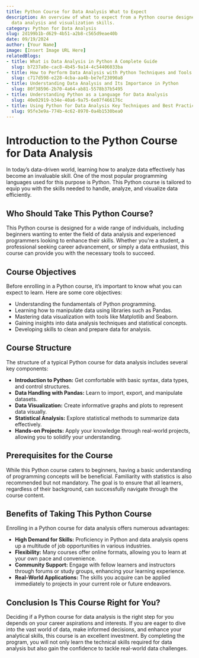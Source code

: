 ```yaml
---
title: Python Course for Data Analysis What to Expect
description: An overview of what to expect from a Python course designed for effective
  data analysis and visualization skills.
category: Python for Data Analysis
slug: 2d199b1b-d629-4b51-a2b8-c565d9eae40b
date: 09/19/2024
author: [Your Name]
image: [Insert Image URL Here]
relatedBlogs:
- title: What is Data Analysis in Python A Complete Guide
  slug: b7237a8e-cac8-4b45-9a14-4c54406033ba
- title: How to Perform Data Analysis with Python Techniques and Tools
  slug: c717d598-e228-4cba-aa4b-be7ef23090a8
- title: Understanding Data Analysis and Its Importance in Python
  slug: 80f38596-2b70-4a64-ab81-5578b37b5495
- title: Understanding Python as a Language for Data Analysis
  slug: 40e02919-b34e-40a6-9a75-6e07f466176c
- title: Using Python for Data Analysis Key Techniques and Best Practices
  slug: 95fe3e9a-774b-4c62-8970-0a4b1530bea0
---
```


# Introduction to the Python Course for Data Analysis

In today’s data-driven world, learning how to analyze data effectively has become an invaluable skill. One of the most popular programming languages used for this purpose is Python. This Python course is tailored to equip you with the skills needed to handle, analyze, and visualize data efficiently.

## Who Should Take This Python Course?

This Python course is designed for a wide range of individuals, including beginners wanting to enter the field of data analysis and experienced programmers looking to enhance their skills. Whether you're a student, a professional seeking career advancement, or simply a data enthusiast, this course can provide you with the necessary tools to succeed.

## Course Objectives

Before enrolling in a Python course, it’s important to know what you can expect to learn. Here are some core objectives:

- Understanding the fundamentals of Python programming.
- Learning how to manipulate data using libraries such as Pandas.
- Mastering data visualization with tools like Matplotlib and Seaborn.
- Gaining insights into data analysis techniques and statistical concepts.
- Developing skills to clean and prepare data for analysis.

## Course Structure

The structure of a typical Python course for data analysis includes several key components:

- **Introduction to Python:** Get comfortable with basic syntax, data types, and control structures.
- **Data Handling with Pandas:** Learn to import, export, and manipulate datasets.
- **Data Visualization:** Create informative graphs and plots to represent data visually.
- **Statistical Analysis:** Explore statistical methods to summarize data effectively.
- **Hands-on Projects:** Apply your knowledge through real-world projects, allowing you to solidify your understanding.

## Prerequisites for the Course

While this Python course caters to beginners, having a basic understanding of programming concepts will be beneficial. Familiarity with statistics is also recommended but not mandatory. The goal is to ensure that all learners, regardless of their background, can successfully navigate through the course content.

## Benefits of Taking This Python Course

Enrolling in a Python course for data analysis offers numerous advantages:

- **High Demand for Skills:** Proficiency in Python and data analysis opens up a multitude of job opportunities in various industries.
- **Flexibility:** Many courses offer online formats, allowing you to learn at your own pace and convenience.
- **Community Support:** Engage with fellow learners and instructors through forums or study groups, enhancing your learning experience.
- **Real-World Applications:** The skills you acquire can be applied immediately to projects in your current role or future endeavors.

## Conclusion Is This Course Right for You?

Deciding if a Python course for data analysis is the right step for you depends on your career aspirations and interests. If you are eager to dive into the vast world of data, make informed decisions, and enhance your analytical skills, this course is an excellent investment. By completing the program, you will not only learn the technical skills required for data analysis but also gain the confidence to tackle real-world data challenges.